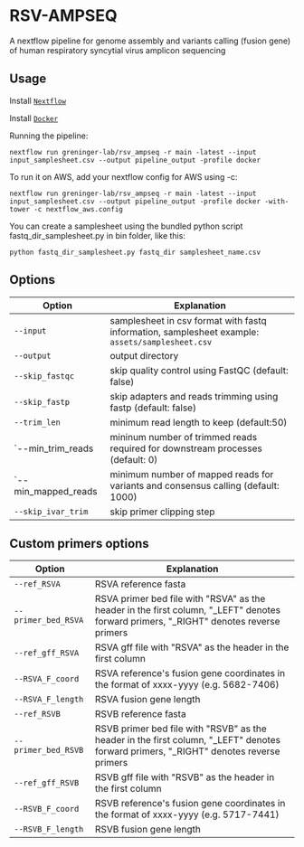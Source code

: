 # RSV-AMPSEQ
A nextflow pipeline for genome assembly and variants calling (fusion gene) of human respiratory syncytial virus amplicon sequencing

## Usage
Install [`Nextflow`](https://www.nextflow.io/docs/latest/getstarted.html#installation)

Install [`Docker`](https://docs.docker.com/engine/installation/)

Running the pipeline:

```
nextflow run greninger-lab/rsv_ampseq -r main -latest --input input_samplesheet.csv --output pipeline_output -profile docker
```

To run it on AWS, add your nextflow config for AWS using -c:

```
nextflow run greninger-lab/rsv_ampseq -r main -latest --input input_samplesheet.csv --output pipeline_output -profile docker -with-tower -c nextflow_aws.config
```

You can create a samplesheet using the bundled python script fastq_dir_samplesheet.py in bin folder, like this:

```
python fastq_dir_samplesheet.py fastq_dir samplesheet_name.csv
```

## Options
|Option|Explanation|
|------|-----------|
| `--input` | samplesheet in csv format with fastq information, samplesheet example: `assets/samplesheet.csv` |
| `--output` | output directory |
| `--skip_fastqc` | skip quality control using FastQC (default: false) |
| `--skip_fastp` | skip adapters and reads trimming using fastp (default: false) |
| `--trim_len` | minimum read length to keep (default:50) |
| `--min_trim_reads | mininum number of trimmed reads required for downstream processes (default: 0) |
| `--min_mapped_reads | minimum number of mapped reads for variants and consensus calling (default: 1000) |
| `--skip_ivar_trim` | skip primer clipping step |

## Custom primers options
|Option|Explanation|
|------|-----------|
| `--ref_RSVA` | RSVA reference fasta |
| `--primer_bed_RSVA` | RSVA primer bed file with "RSVA" as the header in the first column, "_LEFT" denotes forward primers, "_RIGHT" denotes reverse primers |
| `--ref_gff_RSVA` | RSVA gff file with "RSVA" as the header in the first column |
| `--RSVA_F_coord` | RSVA reference's fusion gene coordinates in the format of xxxx-yyyy (e.g. 5682-7406) |
| `--RSVA_F_length` | RSVA fusion gene length |
| `--ref_RSVB` | RSVB reference fasta |
| `--primer_bed_RSVB` | RSVB primer bed file with "RSVB" as the header in the first column, "_LEFT" denotes forward primers, "_RIGHT" denotes reverse primers |
| `--ref_gff_RSVB` | RSVB gff file with "RSVB" as the header in the first column |
| `--RSVB_F_coord` | RSVB reference's fusion gene coordinates in the format of xxxx-yyyy (e.g. 5717-7441) |
| `--RSVB_F_length` | RSVB fusion gene length |
